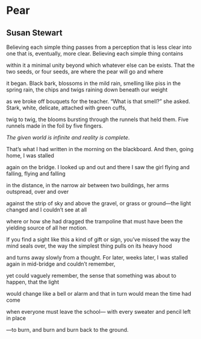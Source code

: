 # Pear
## Susan Stewart
Believing each simple thing passes from a perception that is less clear
into one that is, eventually, more clear. Believing each simple thing contains

within it a minimal unity beyond which whatever else can be
exists. That the two seeds, or four seeds, are where the pear will go and
where

it began. Black bark, blossoms in the mild rain, smelling like piss
in the spring rain, the chips and twigs raining down beneath our weight

as we broke off bouquets for the teacher. “What is that smell?” she asked.
Stark, white, delicate, attached with green cuffs,

twig to twig, the blooms bursting through the runnels that
held them. Five runnels made in the foil by five fingers.

 _The given world is infinite and reality is complete_.

That’s what I had written in the morning on the blackboard.
And then, going home, I was stalled

again on the bridge. I looked up and out and there
I saw the girl flying and falling, flying and falling

in the distance, in the narrow air between two buildings,
her arms outspread, over and over

against the strip of sky and above the gravel, or grass
or ground—the light changed and I couldn’t see at all

where or how she had dragged the trampoline
that must have been the yielding source of all her motion.

If you find a sight like this a kind of gift or sign, you’ve missed the way
the mind seals over, the way the simplest thing pulls on its heavy hood

and turns away slowly from a thought. For later, weeks later,
I was stalled again in mid-bridge and couldn’t remember,

yet could vaguely remember, the sense that something
was about to happen, that the light

would change like a bell or alarm
and that in turn would mean the time had come

when everyone must leave the school—
with every sweater and pencil left in place

—to burn, and burn
and burn back to the ground.